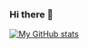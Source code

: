 ### Hi there 👋
[![My GitHub stats](https://github-readme-stats.vercel.app/api?username=fax&show_icons=true&count_private=true&theme=cobalt)](https://github.com/anuraghazra/github-readme-stats)

<!--
**Fax/Fax** is a ✨ _special_ ✨ repository because its `README.md` (this file) appears on your GitHub profile.

Here are some ideas to get you started:

- 🔭 I’m currently working on ...
- 🌱 I’m currently learning ...
- 👯 I’m looking to collaborate on ...
- 🤔 I’m looking for help with ...
- 💬 Ask me about ...
- 📫 How to reach me: ...
- 😄 Pronouns: ...
- ⚡ Fun fact: ...
-->
